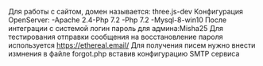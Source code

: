 Для работы с сайтом, домен называется: three.js-dev
Конфигурация OpenServer:
-Apache 2.4-Php 7.2
-Php 7.2
-Mysql-8-win10
После интеграции с системой логин пароль для админа:Misha25
Для тестирования отправки сообщения на восстановление пароля используется https://ethereal.email/
Для получения писем нужно внести измнения в файле forgot.php вставив конфигурацию SMTP сервиса
